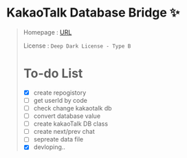 # KakaoTalk Database Bridge ✨
>
> Homepage : [URL](https://api.mogo.kr/coding/KDB)
>
> License : `Deep Dark License - Type B`
>
> # To-do List
> * [x] create repogistory
> * [ ] get userId by code
> * [ ] check change kakaotalk db
> * [ ] convert database value
> * [ ] create kakaoTalk DB class
> * [ ] create next/prev chat
> * [ ] sepreate data file
> * [x] devloping..
